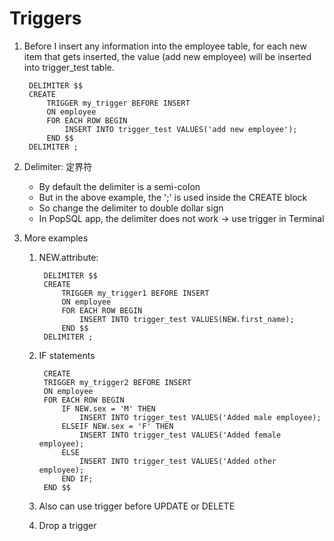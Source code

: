# Triggers

1. Before I insert any information into the employee table, for each new item that gets inserted, the value (add new employee) will be inserted into trigger_test table. 

        DELIMITER $$
        CREATE
            TRIGGER my_trigger BEFORE INSERT
            ON employee
            FOR EACH ROW BEGIN
                INSERT INTO trigger_test VALUES('add new employee');
            END $$
        DELIMITER ;

1. Delimiter: 定界符
    
    * By default the delimiter is a semi-colon
    * But in the above example, the ';' is used inside the CREATE block
    * So change the delimiter to double dollar sign
    * In PopSQL app, the delimiter does not work -> use trigger in Terminal


1. More examples

    1. NEW.attribute: 
        
            DELIMITER $$
            CREATE
                TRIGGER my_trigger1 BEFORE INSERT
                ON employee
                FOR EACH ROW BEGIN
                    INSERT INTO trigger_test VALUES(NEW.first_name);
                END $$
            DELIMITER ;
    

    2. IF statements

            CREATE
            TRIGGER my_trigger2 BEFORE INSERT
            ON employee
            FOR EACH ROW BEGIN
                IF NEW.sex = 'M' THEN
                    INSERT INTO trigger_test VALUES('Added male employee);
                ELSEIF NEW.sex = 'F' THEN
                    INSERT INTO trigger_test VALUES('Added female employee);
                ELSE
                    INSERT INTO trigger_test VALUES('Added other employee);
                END IF;
            END $$
    
    1. Also can use trigger before UPDATE or DELETE
    1. Drop a trigger
